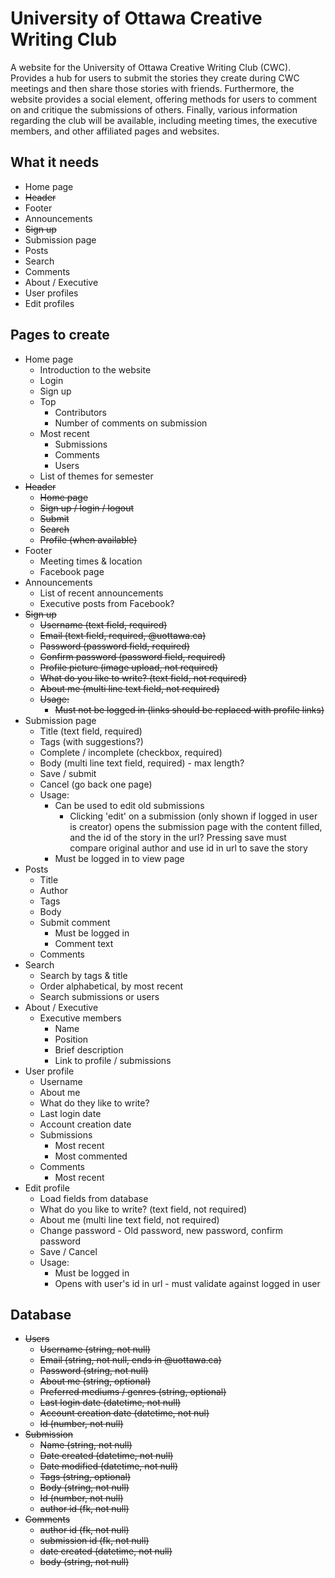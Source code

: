 # University of Ottawa Creative Writing Club

A website for the University of Ottawa Creative Writing Club (CWC). Provides a hub for users to submit the stories they create during CWC meetings and then share those stories with friends. Furthermore, the website provides a social element, offering methods for users to comment on and critique the submissions of others. Finally, various information regarding the club will be available, including meeting times, the executive members, and other affiliated pages and websites.

## What it needs

* Home page
* ~~Header~~
* Footer
* Announcements
* ~~Sign up~~
* Submission page
* Posts
* Search
* Comments
* About / Executive
* User profiles
* Edit profiles

## Pages to create

* Home page
  * Introduction to the website
  * Login
  * Sign up
  * Top
    * Contributors
    * Number of comments on submission
  * Most recent
    * Submissions
    * Comments
    * Users
  * List of themes for semester
* ~~Header~~
  * ~~Home page~~
  * ~~Sign up / login / logout~~
  * ~~Submit~~
  * ~~Search~~
  * ~~Profile (when available)~~
* Footer
  * Meeting times & location
  * Facebook page
* Announcements
  * List of recent announcements
  * Executive posts from Facebook?
* ~~Sign up~~
  * ~~Username (text field, required)~~
  * ~~Email (text field, required, @uottawa.ca)~~
  * ~~Password (password field, required)~~
  * ~~Confirm password (password field, required)~~
  * ~~Profile picture (image upload, not required)~~
  * ~~What do you like to write? (text field, not required)~~
  * ~~About me (multi line text field, not required)~~
  * ~~Usage:~~
    * ~~Must not be logged in (links should be replaced with profile links)~~
* Submission page
  * Title (text field, required)
  * Tags (with suggestions?)
  * Complete / incomplete (checkbox, required)
  * Body (multi line text field, required) - max length?
  * Save / submit
  * Cancel (go back one page)
  * Usage:
    * Can be used to edit old submissions
      * Clicking 'edit' on a submission (only shown if logged in user is creator) opens the submission page with the content filled, and the id of the story in the url? Pressing save must compare original author and use id in url to save the story
    * Must be logged in to view page
* Posts
  * Title
  * Author
  * Tags
  * Body
  * Submit comment
    * Must be logged in
    * Comment text
  * Comments
* Search
  * Search by tags & title
  * Order alphabetical, by most recent
  * Search submissions or users
* About / Executive
  * Executive members
    * Name
    * Position
    * Brief description
    * Link to profile / submissions
* User profile
  * Username
  * About me
  * What do they like to write?
  * Last login date
  * Account creation date
  * Submissions
    * Most recent
    * Most commented
  * Comments
    * Most recent
* Edit profile
  * Load fields from database
  * What do you like to write? (text field, not required)
  * About me (multi line text field, not required)
  * Change password - Old password, new password, confirm password
  * Save / Cancel
  * Usage:
    * Must be logged in
    * Opens with user's id in url - must validate against logged in user

## Database

* ~~Users~~
  * ~~Username (string, not null)~~
  * ~~Email (string, not null, ends in @uottawa.ca)~~
  * ~~Password (string, not null)~~
  * ~~About me (string, optional)~~
  * ~~Preferred mediums / genres (string, optional)~~
  * ~~Last login date (datetime, not null)~~
  * ~~Account creation date (datetime, not nul)~~
  * ~~Id (number, not null)~~
* ~~Submission~~
  * ~~Name (string, not null)~~
  * ~~Date created (datetime, not null)~~
  * ~~Date modified (datetime, not null)~~
  * ~~Tags (string, optional)~~
  * ~~Body (string, not null)~~
  * ~~Id (number, not null)~~
  * ~~author id (fk, not null)~~
* ~~Comments~~
  * ~~author id (fk, not null)~~
  * ~~submission id (fk, not null)~~
  * ~~date created (datetime, not null)~~
  * ~~body (string, not null)~~
